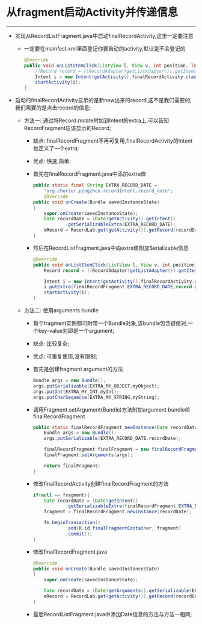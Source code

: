 # 从fragment启动Activity并传递信息
---
* 实现从RecordListFragment.java中启动finalRecordActivity,这里一定要注意
	* 一定要在mainfest.xml里面登记你要启动的activity,默认是不会登记的

		```java
		@Override
		public void onListItemClick(ListView l, View v, int position, long id) {
			//Record record = ((RecordAdapter)getListAdapter()).getItem(position);
			Intent i = new Intent(getActivity(),finalRecordActivity.class);
			startActivity(i);
		}
		```

* 启动的finalRecordActivity显示的是新new出来的record,这不是我们需要的,我们需要的是点击record的信息;
	* 方法一: 通过将Record.mdate附加到Intent的extra上,可以告知RecordFragment应该显示的Record;
		* 缺点: finalRecordFragment不再可复用,finalRecordActivity的Intent也定义了一个extra;
		* 优点: 快速,简单;
		* 首先在finalRecordFragment.java中添加extra值

			```java
			public static final String EXTRA_RECORD_DATE =
				"org.chorior.pengzhen.recordIntent.record_date";
				@Override
			public void onCreate(Bundle savedInstanceState)
			{
				super.onCreate(savedInstanceState);
				Date recordDate = (Date)getActivity().getIntent()
						.getSerializableExtra(EXTRA_RECORD_DATE);
				mRecord = RecordLab.get(getActivity()).getRecord(recordDate);
			}
			```

		* 然后在RecordListFragment.java中向extra值附加Serializable信息

			```java
			@Override
			public void onListItemClick(ListView l, View v, int position, long id) {
				Record record = ((RecordAdapter)getListAdapter()).getItem(position);

				Intent i = new Intent(getActivity(),finalRecordActivity.class);
				i.putExtra(finalRecordFragment.EXTRA_RECORD_DATE,record.getmDate());
				startActivity(i);
			}
			```

	* 方法二: 使用arguments bundle
		* 每个fragment实例都可附带一个Bundle对象,该bundle包含键值对,一个key-value对即是一个argument;
		* 缺点: 比较复杂;
		* 优点: 可重复使用,没有限制;
		* 首先是创建fragment argument的方法

			```java
			Bundle args = new Bundle();
			args.putSerializable(EXTRA_MY_OBJECT,myObject);
			args.putInt(EXTRA_MY_INT,myInt);
			args.putCharSequence(EXTRA_MY_STRING,myString);
			```

		* 调用Fragment.setArgument(Bundle)方法附加argument bundle给finalRecordFragment

			```java
			public static finalRecordFragment newInstance(Date recordDate){
				Bundle args = new Bundle();
				args.putSerializable(EXTRA_RECORD_DATE,recordDate);

				finalRecordFragment finalFragment = new finalRecordFragment();
				finalFragment.setArguments(args);

				return finalFragment;
			}
			```

		* 修改finalRecordActivity创建finalRecordFragment的方法

			```java
			if(null == fragment){
				Date recordDate = (Date)getIntent()
						.getSerializableExtra(finalRecordFragment.EXTRA_RECORD_DATE);
				fragment = finalRecordFragment.newInstance(recordDate);

				fm.beginTransaction()
						.add(R.id.finalFragmentContainer, fragment)
						.commit();
			}
			```

		* 修改finalRecordFragment.java

			```java
			@Override
			public void onCreate(Bundle savedInstanceState)
			{
				super.onCreate(savedInstanceState);

				Date recordDate = (Date)getArguments().getSerializable(EXTRA_RECORD_DATE);
				mRecord = RecordLab.get(getActivity()).getRecord(recordDate);
			}
			```

		* 最后RecordListFragment.java中添加Date信息的方法与方法一相同;
